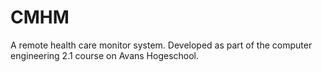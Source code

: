 # CMHM
A remote health care monitor system. Developed as part of the computer engineering 2.1 course on Avans Hogeschool.
